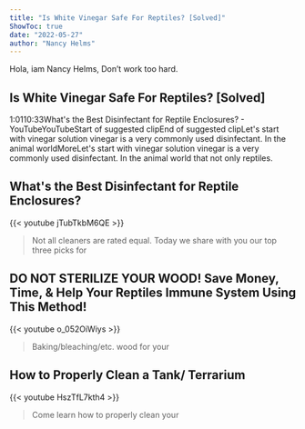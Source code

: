 ```yaml
---
title: "Is White Vinegar Safe For Reptiles? [Solved]"
ShowToc: true 
date: "2022-05-27"
author: "Nancy Helms" 
---
```


Hola, iam Nancy Helms, Don’t work too hard.
## Is White Vinegar Safe For Reptiles? [Solved]
1:0110:33What's the Best Disinfectant for Reptile Enclosures? - YouTubeYouTubeStart of suggested clipEnd of suggested clipLet's start with vinegar solution vinegar is a very commonly used disinfectant. In the animal worldMoreLet's start with vinegar solution vinegar is a very commonly used disinfectant. In the animal world that not only reptiles.

## What's the Best Disinfectant for Reptile Enclosures?
{{< youtube jTubTkbM6QE >}}
>Not all cleaners are rated equal. Today we share with you our top three picks for 

## DO NOT STERILIZE YOUR WOOD! Save Money, Time, & Help Your Reptiles Immune System Using This Method!
{{< youtube o_052OiWiys >}}
>Baking/bleaching/etc. wood for your 

## How to Properly Clean a Tank/ Terrarium
{{< youtube HszTfL7kth4 >}}
>Come learn how to properly clean your 

